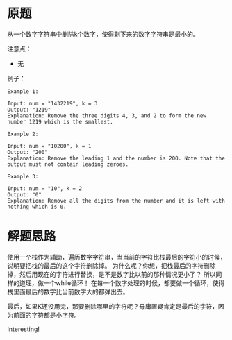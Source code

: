 # 原题
从一个数字字符串中删除k个数字，使得剩下来的数字字符串是最小的。

注意点：

  - 无

例子：

```
Example 1:

Input: num = "1432219", k = 3
Output: "1219"
Explanation: Remove the three digits 4, 3, and 2 to form the new number 1219 which is the smallest.

Example 2:

Input: num = "10200", k = 1
Output: "200"
Explanation: Remove the leading 1 and the number is 200. Note that the output must not contain leading zeroes.

Example 3:

Input: num = "10", k = 2
Output: "0"
Explanation: Remove all the digits from the number and it is left with nothing which is 0.
```

# 解题思路
使用一个栈作为辅助，遍历数字字符串，当当前的字符比栈最后的字符小的时候，说明要把栈的最后的这个字符删除掉。
为什么呢？你想，把栈最后的字符删除掉，然后用现在的字符进行替换，是不是数字比以前的那种情况更小了？
所以同样的道理，做一个while循环！
在每一个数字处理的时候，都要做一个循环，使得栈里面最后的数字比当前数字大的都弹出去。

最后，如果K还没用完，那要删除哪里的字符呢？毋庸置疑肯定是最后的字符，因为前面的字符都是小字符。

Interesting!
